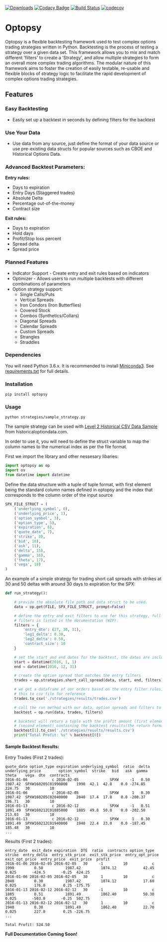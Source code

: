[![Downloads](https://pepy.tech/badge/optopsy)](https://pepy.tech/project/optopsy)
[![Codacy Badge](https://api.codacy.com/project/badge/Grade/2de8f5b3fa2742de93fb60b3a1ae5683)](https://app.codacy.com/app/michaelchu/optopsy?utm_source=github.com&utm_medium=referral&utm_content=michaelchu/optopsy&utm_campaign=badger)
[![Build Status](https://travis-ci.org/michaelchu/optopsy.svg?branch=master)](https://travis-ci.org/michaelchu/optopsy)
[![codecov](https://codecov.io/gh/michaelchu/optopsy/branch/master/graph/badge.svg)](https://codecov.io/gh/michaelchu/optopsy)

# Optopsy

Optopsy is a flexible backtesting framework used to test complex options trading strategies written in Python.
Backtesting is the process of testing a strategy over a given data set. This framework allows you to mix and match
different 'filters' to create a 'Strategy', and allow multiple strategies to form an overall more complex trading algorithms.
The modular nature of this framework aims to foster the creation of easily testable, re-usable and flexible blocks of strategy logic to facilitate
the rapid development of complex options trading strategies.

## Features

### Easy Backtesting
* Easily set up a backtest in seconds by defining filters for the backtest

### Use Your Data
* Use data from any source, just define the format of your data source or use pre-existing data structs for popular sources such as CBOE and Historical Options Data.

### Advanced Backtest Parameters:

**Entry rules:**
* Days to expiration
* Entry Days (Staggered trades)
* Absolute Delta
* Percentage out-of-the-money
* Contract size

**Exit rules:**
* Days to expiration
* Hold days
* Profit/Stop loss percent
* Spread delta
* Spread price

### Planned Features
* Indicator Support - Create entry and exit rules based on indicators
* Optimizer - Allows users to run multiple backtests with different combinations of parameters
* Option strategy support:
    * Single Calls/Puts
    * Vertical Spreads
    * Iron Condors (Iron Butterflies)
    * Covered Stock
    * Combos (Synthetics/Collars)
    * Diagonal Spreads
    * Calendar Spreads
    * Custom Spreads
    * Strangles
    * Straddles

### Dependencies
You will need Python 3.6.x. It is recommended to install [Miniconda3](https://conda.io/miniconda.html). See [requirements.txt](https://github.com/michaelchu/optopsy/blob/master/requirements.txt) for full details.

### Installation
```
pip install optopsy
```

### Usage
```
python strategies/sample_strategy.py
```
The sample strategy can be used with [Level 2 Historical CSV Data Sample](http://www.deltaneutral.com/files/Sample_SPX_20151001_to_20151030.csv) from historicaloptiondata.com.

In order to use it, you will need to define the struct variable to map the column names to the numerical index as per the file format.

First we import the library and other nessesary libaries:
```python
import optopsy as op
import os
from datetime import datetime
```

Define the data structure with a tuple of tuple format, with first element being the standard column names defined in optopsy and the index that corresponds to the column order of the input source
```python
SPX_FILE_STRUCT = (
    ('underlying_symbol', 0),
    ('underlying_price', 1),
    ('option_symbol', 3),
    ('option_type', 5),
    ('expiration', 6),
    ('quote_date', 7),
    ('strike', 8),
    ('bid', 10),
    ('ask', 11),
    ('delta', 15),
    ('gamma', 16),
    ('theta', 17),
    ('vega', 18)
)
```

An example of a simple strategy for trading short call spreads with strikes at 30 and 50 deltas with around 30 days to expiration for the SPX:
```python
def run_strategy():

    # provide the absolute file path and data struct to be used.
    data = op.get(FILE, SPX_FILE_STRUCT, prompt=False)

    # define the entry and exit filters to use for this strategy, full list of
    # filters is listed in the documentation (WIP).
    filters = {
        'entry_dte': (27, 30, 31),
        'leg1_delta': 0.30,
        'leg2_delta': 0.50,
        'contract_size': 10
    }

    # set the start and end dates for the backtest, the dates are inclusive
    start = datetime(2016, 1, 1)
    end = datetime(2016, 12, 31)

    # create the option spread that matches the entry filters
    trades = op.strategies.short_call_spread(data, start, end, filters)

    # we get a dataframe of our orders based on the entry filter rules, let's export
    # this to csv file for reference
    trades.to_csv('./strategies/results/trades.csv')

    # call the run method with our data, option spreads and filters to run the backtest
    backtest = op.run(data, trades, filters)

    # backtest will return a tuple with the profit amount (first element) and a dataframe
    # (second element) containing the backtest results(the return format may be subject to change)
    backtest[1].to_csv('./strategies/results/results.csv')
    print("Total Profit: %s" % backtest[0])
```

#### Sample Backtest Results:


Entry Trades (First 2 trades):

```
quote_date option_type expiration underlying_symbol  ratio  delta  underlying_price        option_symbol  strike   bid   ask  gamma   theta    vega  dte  contracts
2016-01-06           c 2016-02-05              SPXW     -1   0.50           1987.42  SPXW160205C01990000    1990  42.1  42.8    0.0 -274.85  224.75   30         10
2016-01-06           c 2016-02-05              SPXW      1   0.30           1987.42  SPXW160205C02040000    2040  17.4  17.8    0.0 -208.37  196.71   30         10
2016-01-13           c 2016-02-12              SPXW     -1   0.51           1891.49  SPXW160212C01885000    1885  49.8  50.8    0.0 -202.50  213.03   30         10
2016-01-13           c 2016-02-12              SPXW      1   0.30           1891.49  SPXW160212C01940000    1940  22.4  23.0    0.0 -187.45  185.48   30         10
...
```

Results (First 2 trades):
```
entry_date  exit_date expiration  DTE  ratio  contracts option_type  strike  entry_delta  entry_stk_price  exit_stk_price  entry_opt_price  exit_opt_price  entry_price  exit_price  profit
2016-01-06 2016-02-05 2016-02-05   30     -1         10           c    1990         0.50          1987.42         1874.12            42.45           0.025       -424.5       -0.25  424.25
2016-01-06 2016-02-05 2016-02-05   30      1         10           c    2040         0.30          1987.42         1874.12            17.60           0.025        176.0        0.25 -175.75
2016-01-13 2016-02-12 2016-02-12   30     -1         10           c    1885         0.51          1891.49         1862.40            50.30           0.025       -503.0       -0.25  502.75
2016-01-13 2016-02-12 2016-02-12   30      1         10           c    1940         0.30          1891.49         1862.40            22.70           0.025        227.0        0.25 -226.75
...

Total Profit: 524.50
```

**Full Documentation Coming Soon!**